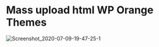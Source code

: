 # Mass upload html WP Orange Themes

![Screenshot_2020-07-09-19-47-25-1](https://user-images.githubusercontent.com/65480013/87042181-8043f980-c21d-11ea-9e43-48894377e716.png)
